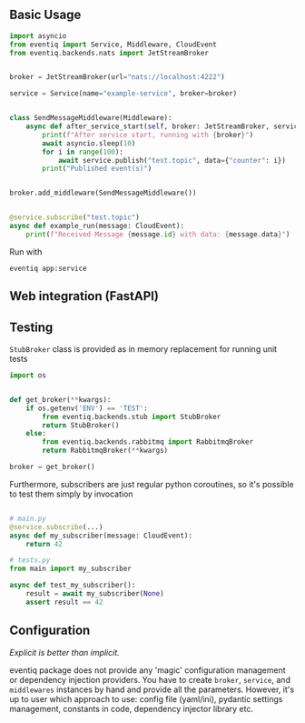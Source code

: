 ## Basic Usage

```Python
import asyncio
from eventiq import Service, Middleware, CloudEvent
from eventiq.backends.nats import JetStreamBroker


broker = JetStreamBroker(url="nats://localhost:4222")

service = Service(name="example-service", broker=broker)


class SendMessageMiddleware(Middleware):
    async def after_service_start(self, broker: JetStreamBroker, service: Service):
        print(f"After service start, running with {broker}")
        await asyncio.sleep(10)
        for i in range(100):
            await service.publish("test.topic", data={"counter": i})
        print("Published event(s)")


broker.add_middleware(SendMessageMiddleware())


@service.subscribe("test.topic")
async def example_run(message: CloudEvent):
    print(f"Received Message {message.id} with data: {message.data}")
```

Run with

```shell
eventiq app:service
```

## Web integration (FastAPI)



## Testing

`StubBroker` class is provided as in memory replacement for running unit tests

```python
import os


def get_broker(**kwargs):
    if os.getenv('ENV') == 'TEST':
        from eventiq.backends.stub import StubBroker
        return StubBroker()
    else:
        from eventiq.backends.rabbitmq import RabbitmqBroker
        return RabbitmqBroker(**kwargs)

broker = get_broker()

```

Furthermore, subscribers are just regular python coroutines, so it's possible to test
them simply by invocation

```python

# main.py
@service.subscribe(...)
async def my_subscriber(message: CloudEvent):
    return 42

# tests.py
from main import my_subscriber

async def test_my_subscriber():
    result = await my_subscriber(None)
    assert result == 42

```

## Configuration

*Explicit is better than implicit.*

eventiq package does not provide any 'magic' configuration management
or dependency injection providers. You have to create `broker`, `service`, and `middlewares`
instances by hand and provide all the parameters. However, it's up to user which approach
to use: config file (yaml/ini), pydantic settings management, constants in code, dependency
injector library etc.